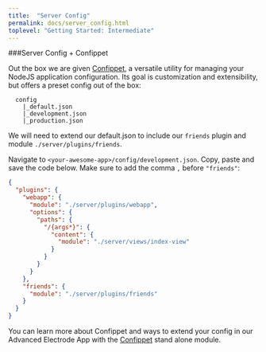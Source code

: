 ```yaml
---
title:  "Server Config"
permalink: docs/server_config.html
toplevel: "Getting Started: Intermediate"
---
```


###Server Config + Confippet

Out the box we are given [Confippet](https://github.com/electrode-io/electrode-confippet), a versatile utility for managing your NodeJS application configuration. Its goal is customization and extensibility, but offers a preset config out of the box:

```
  config
    |_default.json
    |_development.json
    |_production.json
```

We will need to extend our default.json to include our `friends` plugin and module `./server/plugins/friends`.

Navigate to `<your-awesome-app>/config/development.json`. Copy, paste and save the code below. Make sure to add the comma `,` before `"friends"`:

```json
{
  "plugins": {
    "webapp": {
      "module": "./server/plugins/webapp",
      "options": {
        "paths": {
          "/{args*}": {
            "content": {
              "module": "./server/views/index-view"
            }
          }
        }
      }
    },
    "friends": {
      "module": "./server/plugins/friends"
    }
  }
}
```

You can learn more about Confippet and ways to extend your config in our Advanced Electrode App with the [Confippet](confippet.html) stand alone module.
